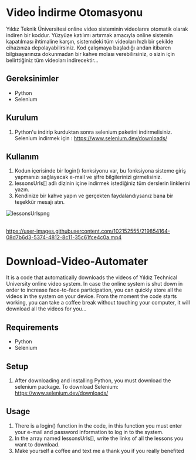 # Video İndirme Otomasyonu

Yıldız Teknik Üniversitesi online video sisteminin videolarını otomatik olarak indiren bir koddur. Yüzyüze katılımı artırmak amacıyla online sistemin kapatılması ihtimaline karşın, sistemdeki tüm videoları hızlı bir şekilde cihazınıza depolayabilirsiniz. Kod çalışmaya başladığı andan itibaren bilgisayarınıza dokunmadan bir kahve molası verebilirsiniz, o sizin için belirttiğiniz tüm videoları indirecektir...

## Gereksinimler

- Python
- Selenium

## Kurulum

1. Python'u indirip kurduktan sonra selenium paketini indirmelisiniz. Selenium indirmek için : https://www.selenium.dev/downloads/

## Kullanım

1. Kodun içerisinde bir login() fonksiyonu var, bu fonksiyona sisteme giriş yapmanızı sağlayacak e-mail ve şifre bilgilerinizi girmelisiniz.
2. lessonsUrls[] adlı dizinin içine indirmek istediğiniz tüm derslerin linklerini yazın.
3. Kendinize bir kahve yapın ve gerçekten faydalandıysanız bana bir teşekkür mesajı atın.

![lessonsUrlspng](https://user-images.githubusercontent.com/102152555/219854170-ecc31b90-5426-4ab8-82f2-4bb23a05b095.png) <br />
<br />

https://user-images.githubusercontent.com/102152555/219854164-08d7b6d3-5374-4812-8c11-35c61fce4c0a.mp4

# Download-Video-Automater

It is a code that automatically downloads the videos of Yıldız Technical University online video system. In case the online system is shut down in order to increase face-to-face participation, you can quickly store all the videos in the system on your device. From the moment the code starts working, you can take a coffee break without touching your computer, it will download all the videos for you...

## Requirements

- Python
- Selenium

## Setup

1. After downloading and installing Python, you must download the selenium package. To download Selenium: https://www.selenium.dev/downloads/

## Usage

1. There is a login() function in the code, in this function you must enter your e-mail and password information to log in to the system.
2. In the array named lessonsUrls[], write the links of all the lessons you want to download.
3. Make yourself a coffee and text me a thank you if you really benefited

